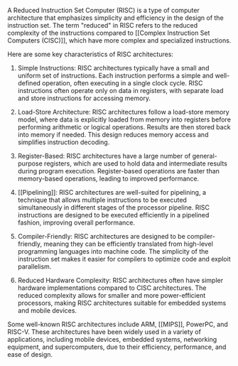 A Reduced Instruction Set Computer (RISC) is a type of computer architecture that emphasizes simplicity and efficiency in the design of the instruction set. The term "reduced" in RISC refers to the reduced complexity of the instructions compared to [[Complex Instruction Set Computers (CISC)]], which have more complex and specialized instructions.

Here are some key characteristics of RISC architectures:

1. Simple Instructions: RISC architectures typically have a small and uniform set of instructions. Each instruction performs a simple and well-defined operation, often executing in a single clock cycle. RISC instructions often operate only on data in registers, with separate load and store instructions for accessing memory.

2. Load-Store Architecture: RISC architectures follow a load-store memory model, where data is explicitly loaded from memory into registers before performing arithmetic or logical operations. Results are then stored back into memory if needed. This design reduces memory access and simplifies instruction decoding.

3. Register-Based: RISC architectures have a large number of general-purpose registers, which are used to hold data and intermediate results during program execution. Register-based operations are faster than memory-based operations, leading to improved performance.

4. [[Pipelining]]: RISC architectures are well-suited for pipelining, a technique that allows multiple instructions to be executed simultaneously in different stages of the processor pipeline. RISC instructions are designed to be executed efficiently in a pipelined fashion, improving overall performance.

5. Compiler-Friendly: RISC architectures are designed to be compiler-friendly, meaning they can be efficiently translated from high-level programming languages into machine code. The simplicity of the instruction set makes it easier for compilers to optimize code and exploit parallelism.

6. Reduced Hardware Complexity: RISC architectures often have simpler hardware implementations compared to CISC architectures. The reduced complexity allows for smaller and more power-efficient processors, making RISC architectures suitable for embedded systems and mobile devices.

Some well-known RISC architectures include ARM, [[MIPS]], PowerPC, and RISC-V. These architectures have been widely used in a variety of applications, including mobile devices, embedded systems, networking equipment, and supercomputers, due to their efficiency, performance, and ease of design.
